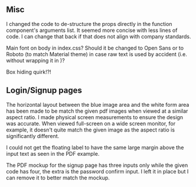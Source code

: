 ## Misc

I changed the code to de-structure the props directly in the function component's arguments list.
It seemed more concise with less lines of code. I can change that back if that does not align with
company standards.

Main font on body in index.css? Should it be changed to Open Sans or to Roboto (to match Material theme) in
case raw text is used by accident (i.e. without wrapping it in <Typography/>)?

Box hiding quirk!?!

## Login/Signup pages

The horizontal layout between the blue image area and the white form area
has been made to be match the given pdf images when viewed at a similar aspect ratio.
I made physical screen measurements to ensure the design was accurate.
When viewed full-screen on a wide screen monitor, for example, it doesn't quite match
the given image as the aspect ratio is significantly different.

I could not get the floating label to have the same large margin above the input text as seen in the
PDF example.

The PDF mockup for the signup page has three inputs only while the given code has four, the extra is the password
confirm input. I left it in place but I can remove it to better match the mockup.
